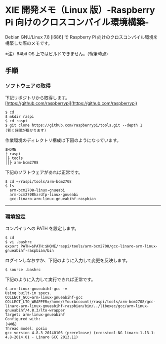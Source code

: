 XIE 開発メモ（Linux 版）-Raspberry Pi 向けのクロスコンパイル環境構築-
====

Debian GNU/Linux 7.8 [i686] で Raspberry Pi 向けのクロスコンパイル環境を構築した際のメモです。

※注）64bit OS 上ではビルドできません。(執筆時点)  

## 手順

### ソフトウェアの取得

下記リポジトリから取得します。  
[https://github.com/raspberrypi](https://github.com/raspberrypi)  

	$ cd
	$ mkdir raspi
	$ cd raspi
	$ git clone https://github.com/raspberrypi/tools.git --depth 1
	(暫く時間が掛かります)

作業環境のディレクトリ構成は下図のようになっています。

	$HOME
	├ raspi
	│├ tools
	││├ arm-bcm2708

下記のソフトウェアがあれば正常です。

	$ cd ~/raspi/tools/arm-bcm2708
	$ ls
	  arm-bcm2708-linux-gnueabi
	  arm-bcm2708hardfp-linux-gnueabi
	  gcc-linaro-arm-linux-gnueabihf-raspbian

----
### 環境設定

コンパイラへの PATH を設定します。

	$ cd
	$ vi .bashrc
	export PATH=$PATH:$HOME/raspi/tools/arm-bcm2708/gcc-linaro-arm-linux-gnueabihf-raspbian/bin

ログインしなおすか、下記のように入力して変更を反映します。

	$ source .bashrc

下記のように入力して実行できれば正常です。

	$ arm-linux-gnueabihf-gcc -v
	Using built-in specs.
	COLLECT_GCC=arm-linux-gnueabihf-gcc
	COLLECT_LTO_WRAPPER=/home/(YourAccount)/raspi/tools/arm-bcm2708/gcc-linaro-arm-linux-gnueabihf-raspbian/bin/../libexec/gcc/arm-linux-gnueabihf/4.8.3/lto-wrapper
	Target: arm-linux-gnueabihf
	Configured with:
	(中略)
	Thread model: posix
	gcc version 4.8.3 20140106 (prerelease) (crosstool-NG linaro-1.13.1-4.8-2014.01 - Linaro GCC 2013.11)

